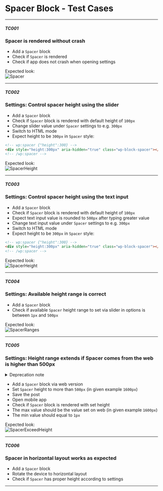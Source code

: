 # Spacer Block - Test Cases

--------------------------------------------------------------------------------

##### TC001

### Spacer is rendered without crash

-   Add a `Spacer` block
-   Check if `Spacer` is rendered
-   Check if app does not crash when opening settings

Expected look:  
![Spacer](../resources/spacer.png)

--------------------------------------------------------------------------------

##### TC002

### Settings: Control spacer height using the slider

-   Add a `Spacer` block
-   Check if `Spacer` block is rendered with default height of `100px`
-   Change slider value under `Spacer` settings to e.g. `300px`
-   Switch to HTML mode
-   Expect height to be `300px` in `Spacer` style:

```html
<!-- wp:spacer {"height":300} -->
<div style="height:300px" aria-hidden="true" class="wp-block-spacer"></div>
<!-- /wp:spacer -->
```

Expected look:  
![SpacerHeight](../resources/spacer-height.png)

--------------------------------------------------------------------------------

##### TC003

### Settings: Control spacer height using the text input

-   Add a `Spacer` block
-   Check if `Spacer` block is rendered with default height of `100px`
-   Expect text input value is rounded to `500px` after typing greater value
-   Change text input value under `Spacer` settings to e.g. `300px`
-   Switch to HTML mode
-   Expect height to be `300px` in `Spacer` style:

```html
<!-- wp:spacer {"height":300} -->
<div style="height:300px" aria-hidden="true" class="wp-block-spacer"></div>
<!-- /wp:spacer -->
```

Expected look:  
![SpacerHeight](../resources/spacer-height.png)

--------------------------------------------------------------------------------

##### TC004

### Settings: Available height range is correct

-   Add a `Spacer` block
-   Check if available `Spacer` height range to set via slider in options is between `1px` and `500px`

Expected look:  
![SpacerRanges](../resources/spacer-max-height.png)

--------------------------------------------------------------------------------

##### TC005

### Settings: Height range extends if Spacer comes from the web is higher than 500px
<details>
 <summary>Deprecation note</summary>
  Setting height bigger than 500px is no longer available on the web, however, we still need to do this test because of backward compatibility. In order to test it, please use the html editor mode to change the height of the spacer.
</details>

-   Add a `Spacer` block via web version
-   Set `Spacer` height to more than `500px` (in given example `1600px`)
-   Save the post
-   Open mobile app
-   Check if `Spacer` block is rendered with set height
-   The max value should be the value set on web (in given example `1600px`)
-   The min value should equal to `1px`

Expected look:  
![SpacerExceedHeight](../resources/spacer-exceed-height.png)

--------------------------------------------------------------------------------

##### TC006

### Spacer in horizontal layout works as expected

-   Add a `Spacer` block
-   Rotate the device to horizontal layout
-   Check if `Spacer` has proper height according to settings

--------------------------------------------------------------------------------
